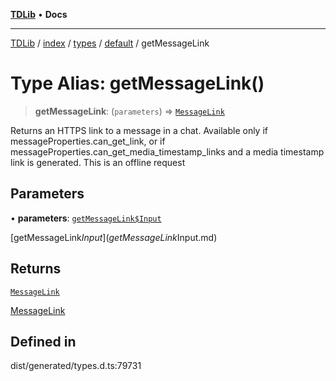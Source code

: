 [**TDLib**](../../../../../../README.md) • **Docs**

***

[TDLib](../../../../../../modules.md) / [index](../../../../../README.md) / [types](../../../README.md) / [default](../README.md) / getMessageLink

# Type Alias: getMessageLink()

> **getMessageLink**: (`parameters`) => [`MessageLink`](MessageLink-1.md)

Returns an HTTPS link to a message in a chat. Available only if messageProperties.can_get_link, or if messageProperties.can_get_media_timestamp_links and a media timestamp link is generated. This is an offline request

## Parameters

• **parameters**: [`getMessageLink$Input`](getMessageLink$Input.md)

[getMessageLink$Input](getMessageLink$Input.md)

## Returns

[`MessageLink`](MessageLink-1.md)

[MessageLink](MessageLink-1.md)

## Defined in

dist/generated/types.d.ts:79731
